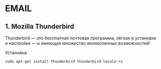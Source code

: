# EMAIL

## 1. Mozilla Thunderbird

Thunderbird — это бесплатная почтовая программа, лёгкая в установке и настройке — и имеющая множество великолепных возможностей!

Установка:
```
sudo apt-get install thunderbird thunderbird-locale-ru
```

